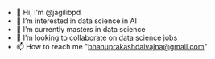 - 👋 Hi, I’m @jagilibpd
- 👀 I’m interested in data science in AI
- 🌱 I’m currently masters in data science
- 💞️ I’m looking to collaborate on data science jobs
- 📫 How to reach me "bhanuprakashdaivajna@gmail.com"

<!---
jagilibpd/jagilibpd is a ✨ special ✨ repository because its `README.md` (this file) appears on your GitHub profile.
You can click the Preview link to take a look at your changes.
--->
